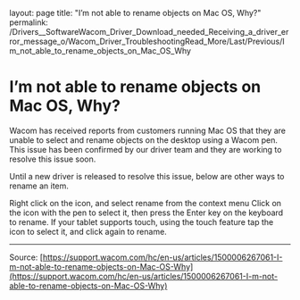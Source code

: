 layout: page
title: "I’m not able to rename objects on Mac OS, Why?"
permalink: /Drivers__SoftwareWacom_Driver_Download_needed_Receiving_a_driver_error_message_o/Wacom_Driver_TroubleshootingRead_More/Last/Previous/Im_not_able_to_rename_objects_on_Mac_OS_Why

# I’m not able to rename objects on Mac OS, Why?

Wacom has received reports from customers running Mac OS that they are unable to select and rename objects on the desktop using a Wacom pen. This issue has been confirmed by our driver team and they are working to resolve this issue soon.


Until a new driver is released to resolve this issue, below are other ways to rename an item.

Right click on the icon, and select rename from the context menu
Click on the icon with the pen to select it, then press the Enter key on the keyboard to rename.
If your tablet supports touch, using the touch feature tap the icon to select it, and click again to rename.

---
Source: [https://support.wacom.com/hc/en-us/articles/1500006267061-I-m-not-able-to-rename-objects-on-Mac-OS-Why](https://support.wacom.com/hc/en-us/articles/1500006267061-I-m-not-able-to-rename-objects-on-Mac-OS-Why)
